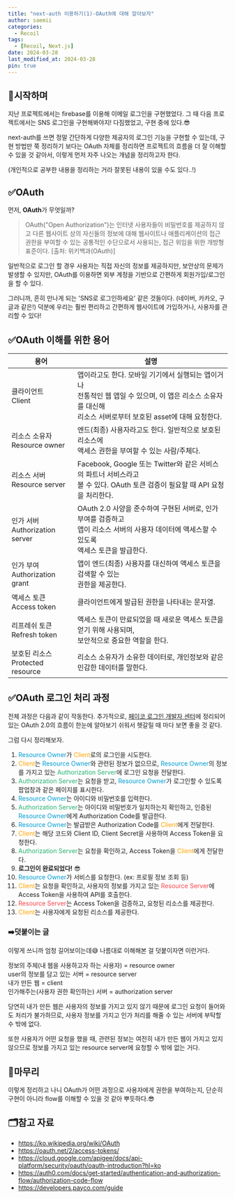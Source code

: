 ```yaml
---
title: "next-auth 이용하기(1)-OAuth에 대해 알아보자"
author: saemii
categories:
  - Recoil
tags:
  - [Recoil, Next.js]
date: 2024-03-28
last_modified_at: 2024-03-28
pin: true
---
```


## 📌시작하며

지난 프로젝트에서는 firebase를 이용해 이메일 로그인을 구현했었다. 그 때 다음 프로젝트에서는 SNS 로그인을 구현해봐야지! 다짐했었고, 구현 중에 있다.😎

next-auth를 쓰면 정말 간단하게 다양한 제공자의 로그인 기능을 구현할 수 있는데, 구현 방법만 쭉 정리하기 보다는 OAuth 자체를 정리하면 프로젝트의 흐름을 더 잘 이해할 수 있을 것 같아서, 이렇게 먼저 자주 나오는 개념을 정리하고자 한다.

(개인적으로 공부한 내용을 정리하는 거라 잘못된 내용이 있을 수도 있다..!)

## ✅OAuth

먼저, **OAuth**가 무엇일까?

> OAuth("Open Authorization")는 인터넷 사용자들이 비밀번호를 제공하지 않고 다른 웹사이트 상의 자신들의 정보에 대해 웹사이트나 애플리케이션의 접근 권한을 부여할 수 있는 공통적인 수단으로서 사용되는, 접근 위임을 위한 개방형 표준이다.
> [출처: 위키백과(OAuth)]

일반적으로 로그인 할 경우 사용자는 직접 자신의 정보를 제공하지만, 보안상의 문제가 발생할 수 있지만, OAuth를 이용하면 외부 계정을 기반으로 간편하게 회원가입/로그인을 할 수 있다.

그러니까, 흔히 만나게 되는 'SNS로 로그인하세요' 같은 것들이다. (네이버, 카카오, 구글과 같은!) 덕분에 우리는 훨씬 편리하고 간편하게 웹사이트에 가입하거나, 사용자를 관리할 수 있다!

## ✅OAuth 이해를 위한 용어

| 용어                                 | 설명                                                                                                                                                                    |
| ------------------------------------ | ----------------------------------------------------------------------------------------------------------------------------------------------------------------------- |
| 클라이언트 <br/>Client               | 앱이라고도 한다. 모바일 기기에서 실행되는 앱이거나<br/> 전통적인 웹 앱일 수 있으며, 이 앱은 리소스 소유자를 대신해<br/> 리소스 서버로부터 보호된 asset에 대해 요청한다. |
| 리소스 소유자<br/>Resource owner     | 엔드(최종) 사용자라고도 한다. 일반적으로 보호된 리소스에<br/> 액세스 권한을 부여할 수 있는 사람/주체다.                                                                 |
| 리소스 서버<br/>Resource server      | Facebook, Google 또는 Twitter와 같은 서비스의 파트너 서비스라고<br/> 볼 수 있다. OAuth 토큰 검증이 필요할 때 API 요청을 처리한다.                                       |
| 인가 서버<br/>Authorization server   | OAuth 2.0 사양을 준수하여 구현된 서버로, 인가 부여를 검증하고<br/> 앱이 리소스 서버의 사용자 데이터에 액세스할 수 있도록<br/> 액세스 토큰을 발급한다.                   |
| 인가 부여<br/>Authorization grant    | 앱이 엔드(최종) 사용자를 대신하여 액세스 토큰을 검색할 수 있는<br/> 권한을 제공한다.                                                                                    |
| 액세스 토큰<br/>Access token         | 클라이언트에게 발급된 권한을 나타내는 문자열.                                                                                                                           |
| 리프레쉬 토큰<br/>Refresh token      | 액세스 토큰이 만료되었을 때 새로운 액세스 토큰을 얻기 위해 사용되며,<br/> 보안적으로 중요한 역할을 한다.                                                                |
| 보호된 리소스<br/>Protected resource | 리소스 소유자가 소유한 데이터로, 개인정보와 같은<br/> 민감한 데이터를 말한다.                                                                                           |

## ✅OAuth 로그인 처리 과정

전체 과정은 다음과 같이 작동한다. 추가적으로, [페이코 로그인 개발자 센터](https://developers.payco.com/guide)에 정리되어있는 OAuth 2.0의 흐름이 한눈에 알아보기 쉬워서 헷갈릴 때 마다 보면 좋을 것 같다.

그럼 다시 정리해보자.

1. <span style="color:#009dd1">Resource Owner</span>가 <span style="color:orange">Client</span>로의 로그인을 시도한다.
2. <span style="color:orange">Client</span>는 <span style="color:#009dd1">Resource Owner</span>와 관련된 정보가 없으므로, <span style="color:#009dd1">Resource Owner</span>의 정보를 가지고 있는 <span style="color:#26b170">Authorization Server</span>에 로그인 요청을 전달한다.
3. <span style="color:#26b170">Authorization Server</span>는 요청을 받고, <span style="color:#009dd1">Resource Owner</span>가 로그인할 수 있도록 팝업창과 같은 페이지를 표시한다.
4. <span style="color:#009dd1">Resource Owner</span>는 아이디와 비밀번호를 입력한다.
5. <span style="color:#26b170">Authorization Server</span>는 아이디와 비밀번호가 일치하는지 확인하고, 인증된 <span style="color:#009dd1">Resource Owner</span>에게 Authorization Code를 발급한다.
6. <span style="color:#009dd1">Resource Owner</span>는 발급받은 Authorization Code를 <span style="color:orange">Client</span>에게 전달한다.
7. <span style="color:orange">Client</span>는 해당 코드와 Client ID, Client Secret을 사용하여 Access Token을 요청한다.
8. <span style="color:#26b170">Authorization Server</span>는 요청을 확인하고, Access Token을 <span style="color:orange">Client</span>에게 전달한다.
9. **로그인이 완료되었다!** 😎
10. <span style="color:#009dd1">Resource Owner</span>가 서비스를 요청한다. (ex: 프로필 정보 조회 등)
11. <span style="color:orange">Client</span>는 요청을 확인하고, 사용자의 정보를 가지고 있는 <span style="color:#f94449">Resource Server</span>에 Access Token을 사용하여 API를 호출한다.
12. <span style="color:#f94449">Resource Server</span>는 Access Token을 검증하고, 요청된 리소스를 제공한다.
13. <span style="color:orange">Client</span>는 사용자에게 요청된 리소스를 제공한다.

### ➡️덧붙이는 글

이렇게 쓰니까 엄청 길어보이는데😅 나름대로 이해해본 걸 덧붙이자면 이런거다.

정보의 주체(내 웹을 사용하고자 하는 사용자) = resource owner<br/>
user의 정보를 담고 있는 서버 = resource server<br/>
내가 만든 웹 = client<br/>
인가해주는(사용자 권한 확인하는) 서버 = authorization server<br/>

당연히 내가 만든 웹은 사용자의 정보를 가지고 있지 않기 때문에 로그인 요청이 들어와도 처리가 불가하므로, 사용자 정보를 가지고 인가 처리를 해줄 수 있는 서버에 부탁할 수 밖에 없다.

또한 사용자가 어떤 요청을 했을 때, 관련된 정보는 여전히 내가 만든 웹이 가지고 있지 않으므로 정보를 가지고 있는 resource server에 요청할 수 밖에 없는 거다.

## 📩마무리

이렇게 정리하고 나니 OAuth가 어떤 과정으로 사용자에게 권한을 부여하는지, 단순히 구현이 아니라 flow를 이해할 수 있을 것 같아 뿌듯하다.😎

## 🗂️참고 자료

- <https://ko.wikipedia.org/wiki/OAuth>
- <https://oauth.net/2/access-tokens/>
- <https://cloud.google.com/apigee/docs/api-platform/security/oauth/oauth-introduction?hl=ko>
- <https://auth0.com/docs/get-started/authentication-and-authorization-flow/authorization-code-flow>
- <https://developers.payco.com/guide>

